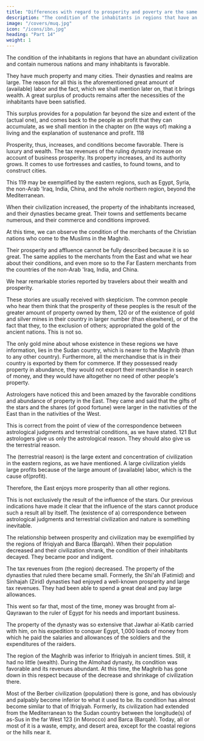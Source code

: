 ```yaml
---
title: "Differences with regard to prosperity and poverty are the same in countries as in cities"
description: "The condition of the inhabitants in regions that have an abundant civilization and contain numerous nations and many inhabitants is favorable"
image: "/covers/muq.jpg"
icon: "/icons/ibn.jpg"
heading: "Part 14"
weight: 1
---
```



<!-- ## 14. Differences with regard to prosperity and poverty are the same in countries as in cities -->

The condition of the inhabitants in regions that have an abundant civilization and contain numerous nations and many inhabitants is favorable. 

They have much property and many cities. Their dynasties and realms are large. The reason for all this is the aforementioned great amount of (available) labor and the fact, which we shall mention later on, that it brings wealth. A great surplus
of products remains after the necessities of the inhabitants have been satisfied. 

This surplus provides for a population far beyond the size and extent of the (actual one), and comes back to the people as profit that they can accumulate, as we shall mention in the chapter on (the ways of) making a living and the explanation of
sustenance and profit. 118

Prosperity, thus, increases, and conditions become favorable. There is luxury and wealth. The tax revenues of the ruling dynasty increase on account of business prosperity. Its property increases, and its authority grows. It comes to use fortresses and castles, to found towns, and to construct cities.

This 119 may be exemplified by the eastern regions, such as Egypt, Syria, the non-Arab 'Iraq, India, China, and the whole northern region, beyond the Mediterranean. 

When their civilization increased, the property of the inhabitants increased, and their dynasties became great. Their towns and settlements became numerous, and their commerce and conditions improved.

At this time, we can observe the condition of the merchants of the Christian nations who come to the Muslims in the Maghrib. 


Their prosperity and affluence cannot be fully described because it is so great. The same applies to the merchants from the East and what we hear about their conditions, and even more so to the Far Eastern merchants from the countries of the non-Arab 'Iraq, India, and China. 

We hear remarkable stories reported by travelers about their wealth and prosperity.

These stories are usually received with skepticism. The common people who hear them think that the prosperity of these peoples is the result of the greater amount of property owned by them, 120 or of the existence of gold and silver mines in their country in larger number (than elsewhere), or of the fact that they, to the exclusion of others; appropriated the gold of the ancient nations. This is not so. 

The only gold mine about whose existence in these regions we have information, lies in the Sudan country, which is nearer to the Maghrib (than to any other country). Furthermore, all the merchandise that is in their country is exported by them for commerce. If they possessed ready property in abundance, they would not export their merchandise in search of money, and they would have altogether no need of other people's property.

Astrologers have noticed this and been amazed by the favorable conditions and abundance of property in the East. They came and said that the gifts of the stars and the shares (of good fortune) were larger in the nativities of the East than in the nativities of the West. 

This is correct from the point of view of the correspondence between astrological judgments and terrestrial conditions, as we have stated. 121 But astrologers give us only the astrological reason. They should also give us the terrestrial reason. 

The (terrestrial reason) is the large extent and concentration of civilization in the eastern regions, as we have mentioned. A large civilization yields large profits because of the large amount of (available) labor, which is the cause of(profit).

Therefore, the East enjoys more prosperity than all other regions.

This is not exclusively the result of the influence of the stars. Our previous indications have made it clear that the influence of the stars cannot produce such a result all by itself. The (existence of a) correspondence between astrological judgments and terrestrial civilization and nature is something inevitable.

The relationship between prosperity and civilization may be exemplified by the regions of Ifriqiyah and Barca (Barqah). When their population decreased and their civilization shrank, the condition of their inhabitants decayed. They became
poor and indigent. 

The tax revenues from (the region) decreased. The property of the dynasties that ruled there became small. Formerly, the Shi'ah (Fatimid) and Sinhajah (Zirid) dynasties had enjoyed a well-known prosperity and large tax revenues. They had been able to spend a great deal and pay large allowances. 
 
This went so far that, most of the time, money was brought from al-Qayrawan to the ruler of Egypt for his
needs and important business. 

The property of the dynasty was so extensive that Jawhar al-Katib carried with him, on his expedition to conquer Egypt, 1,000 loads of money from which he paid the salaries and allowances of the soldiers and the expenditures of the raiders.<!-- 122 -->

The region of the Maghrib was inferior to Ifriqiyah in ancient times. Still, it had no little (wealth). During the Almohad dynasty, its condition was favorable and its revenues abundant. At this time, the Maghrib has gone down in this respect
because of the decrease and shrinkage of civilization there. 

Most of the Berber civilization (population) there is gone, and has obviously and palpably become inferior to what it used to be. Its condition has almost become similar to that of Ifriqiyah. Formerly, its civilization had extended from the Mediterranean to the Sudan country between the longitude(s) of as-Sus in the far West 123 (in Morocco) and Barca (Barqah). Today, all or most of it is a waste, empty, and desert area, except for the coastal regions or the hills near it.
